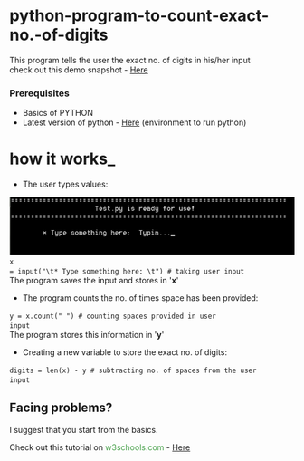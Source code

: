 # python-program-to-count-exact-no.-of-digits
This program tells the user the exact no. of digits in his/her input<br>
check out this demo snapshot - <a href="https://raw.githubusercontent.com/Meet-kasediya/python-program-to-count-exact-no.-of-digits/master/img/a.png">Here</a>
### Prerequisites


* Basics of PYTHON
* Latest version of python - <a href="https://www.python.org/downloads/">Here</a> (environment to run python)


# how it works_

+ The user types values:


<img src="https://raw.githubusercontent.com/Meet-kasediya/python-program-to-count-exact-no.-of-digits/master/img/b.png" alt="Click here to see image"><br><code>x = input("\t* Type something here: \t") # taking user input</code><br>
The program saves the input and stores in '<strong>x</strong>'

+ The program counts the no. of times space has been provided:

<code>y = x.count(" ") # counting spaces provided in user input</code><br>
The program stores this information in '<strong>y</strong>'

+ Creating a new variable to store the exact no. of digits:

<code>digits = len(x) - y # subtracting no. of spaces from the user input</code><br>


## Facing problems?

I suggest that you start from the basics.

Check out this tutorial on <font color='#46a049'>w3schools.com</font> - <a href="https://www.w3schools.com/python/default.asp">Here</a>
 
